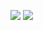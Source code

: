 <!-- Escritura de SVG por DenverCoder1 - https://github.com/DenverCoder1/readme-typing-svg -->
<p align="centro">
  <a href="https://github.com/DenverCoder1/readme-typing-svg"><img src="https://readme-typing-svg.herokuapp.com?center=true&vCenter=true&lines=iker+M%C3%A9ndez++;+Full-Stack-Web-Developer"></a>
  <a href="https://github.com/DenverCoder1/readme-typing-svg"><img src="https://readme-typing-svg.herokuapp.com?size=25&center=true&lines=Anyel+Lopez++;+Full-Stack+Web+Developer"></a>


</p>

<!-- Sección de iconos sociales -->

